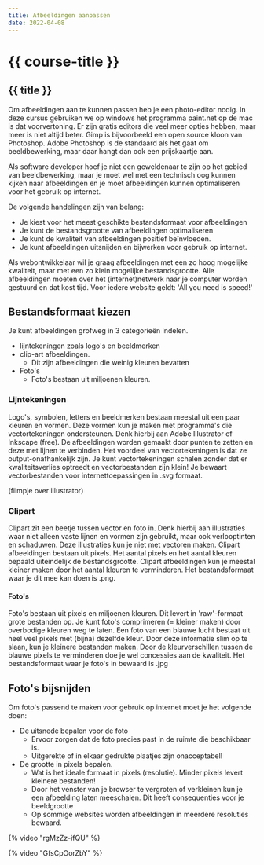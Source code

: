 ```yaml
---
title: Afbeeldingen aanpassen
date: 2022-04-08
---
```


# {{ course-title }}

## {{ title }} 
Om afbeeldingen aan te kunnen passen heb je een photo-editor nodig. In deze cursus gebruiken we op windows het programma paint.net op de mac is dat voorvertoning.
Er zijn gratis editors die veel meer opties hebben, maar meer is niet altijd beter. 
Gimp is bijvoorbeeld een open source kloon van Photoshop. 
Adobe Photoshop is de standaard als het gaat om beeldbewerking, 
maar daar hangt dan ook een prijskaartje aan.  

Als software developer hoef je niet een geweldenaar te zijn op het gebied van beeldbewerking, maar je moet wel met een technisch oog kunnen kijken naar afbeeldingen en je moet afbeeldingen kunnen optimaliseren voor het gebruik op internet.

De volgende handelingen zijn van belang:
* Je kiest voor het meest geschikte bestandsformaat voor afbeeldingen
* Je kunt de bestandsgrootte van afbeeldingen optimaliseren 
* Je kunt de kwaliteit van afbeeldingen positief beïnvloeden.
* Je kunt afbeeldingen uitsnijden en bijwerken voor gebruik op internet.

Als webontwikkelaar wil je graag afbeeldingen met een zo hoog mogelijke kwaliteit, maar met een zo klein mogelijke bestandsgrootte.
Alle afbeeldingen moeten over het (internet)netwerk naar je computer worden gestuurd en dat kost tijd. 
Voor iedere website geldt: 'All you need is speed!'


## Bestandsformaat kiezen
Je kunt afbeeldingen grofweg in 3 categorieën indelen.
* lijntekeningen zoals logo's en beeldmerken
* clip-art afbeeldingen. 
  * Dit zijn afbeeldingen die weinig kleuren bevatten
* Foto's
  * Foto's bestaan uit miljoenen kleuren.

### Lijntekeningen
Logo's, symbolen, letters en beeldmerken bestaan meestal uit een paar kleuren en vormen.
Deze vormen kun je maken met programma's die vectortekeningen ondersteunen. Denk hierbij aan Adobe Illustrator of Inkscape (free).
De afbeeldingen worden gemaakt door punten te zetten en deze met lijnen te verbinden.
Het voordeel van vectortekeningen is dat ze output-onafhankelijk zijn.
Je kunt vectortekeningen schalen zonder dat er kwaliteitsverlies optreedt en vectorbestanden zijn klein!
Je bewaart vectorbestanden voor internettoepassingen in .svg formaat.

(filmpje over illustrator)

### Clipart
Clipart zit een beetje tussen vector en foto in. 
Denk hierbij aan illustraties waar niet alleen vaste lijnen en vormen zijn gebruikt, 
maar ook verlooptinten en schaduwen. Deze illustraties kun je niet met vectoren maken.
Clipart afbeeldingen bestaan uit pixels. Het aantal pixels en het aantal kleuren bepaald uiteindelijk de bestandsgrootte.
Clipart afbeeldingen kun je meestal kleiner maken door het aantal kleuren te verminderen.
Het bestandsformaat waar je dit mee kan doen is .png.

#### Foto's
Foto's bestaan uit pixels en miljoenen kleuren. Dit levert in 'raw'-formaat grote bestanden op.
Je kunt foto's comprimeren (= kleiner maken) door overbodige kleuren weg te laten.
Een foto van een blauwe lucht bestaat uit heel veel pixels met (bijna) dezelfde kleur. Door deze informatie slim op te slaan, kun je kleinere bestanden maken.
Door de kleurverschillen tussen de blauwe pixels te verminderen doe je wel concessies aan de kwaliteit.
Het bestandsformaat waar je foto's in bewaard is .jpg

## Foto's bijsnijden
Om foto's passend te maken voor gebruik op internet moet je het volgende doen:
* De uitsnede bepalen voor de foto
  * Ervoor zorgen dat de foto precies past in de ruimte die beschikbaar is.
  * Uitgerekte of in elkaar gedrukte plaatjes zijn onacceptabel!
* De grootte in pixels bepalen. 
  * Wat is het ideale formaat in pixels (resolutie). Minder pixels levert kleinere bestanden!
  * Door het venster van je browser te vergroten of verkleinen kun je een afbeelding laten meeschalen. Dit heeft consequenties voor je beeldgrootte
  * Op sommige websites worden afbeeldingen in meerdere resoluties bewaard.

{% video "rgMzZz-ifQU" %}

{% video "GfsCpOorZbY" %}





